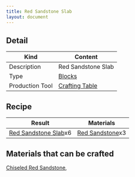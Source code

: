 ```yaml
---
title: Red Sandstone Slab
layout: document
---
```

## Detail

|Kind|Content|
|---|---|
|Description|Red Sandstone Slab|
|Type|[Blocks](Blocks)|
|Production Tool|[Crafting Table](Crafting_Table)|

## Recipe

|Result|Materials|
|---|---|
|[Red Sandstone Slab](Red_Sandstone_Slab)x6|[Red Sandstone](Red_Sandstone)x3|

## Materials that can be crafted

[Chiseled Red Sandstone](Chiseled_Red_Sandstone),
